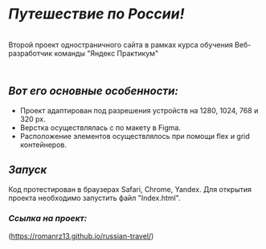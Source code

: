 # *Путешествие по России!* 

<br>Второй проект одностраничного сайта в рамках курса обучения Веб-разработчик команды "Яндекс Практикум"</br> 
## <br>*Вот его основные особенности:*</br>   
* Проект адаптирован под разрешения устройств на 1280, 1024, 768 и 320 px.
* Верстка осуществлялась с по макету в Figma.
* Расположение элементов осуществлялось при помощи flex и grid контейнеров.


## *Запуск* 
Код протестирован в браузерах Safari, Chrome, Yandex. Для открытия проекта необходимо запустить файл "Index.html".

### *Ссылка на проект:*
(https://romanrz13.github.io/russian-travel/)
